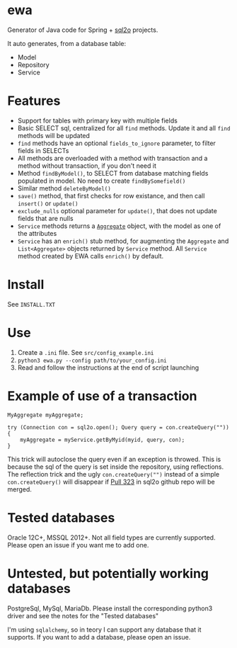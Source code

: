  # ewa
Generator of Java code for Spring + [sql2o](https://www.sql2o.org/) projects.

It auto generates, from a database table:
- Model
- Repository
- Service

# Features
- Support for tables with primary key with multiple fields
- Basic SELECT sql, centralized for all `find` methods. Update it and all `find` methods will be updated
- `find` methods have an optional `fields_to_ignore` parameter, to filter fields in SELECTs
- All methods are overloaded with a method with transaction and a method without transaction, if you don't need it
- Method `findByModel()`, to SELECT from database matching fields populated in model. No need to create `findBySomefield()`
- Similar method `deleteByModel()` 
- `save()` method, that first checks for row existance, and then call `insert()` or `update()`
- `exclude_nulls` optional parameter for `update()`, that does not update fields that are nulls
- `Service` methods returns a [`Aggregate`](https://en.wikipedia.org/wiki/Domain-driven_design#Building_blocks) object, with the model as one of the attributes
- `Service` has an `enrich()` stub method, for augmenting the `Aggregate` and `List<Aggregate>` objects returned by `Service` method. All `Service` method created by EWA calls `enrich()` by default.

# Install
See `INSTALL.TXT`

# Use
1. Create a `.ini` file. See `src/config_example.ini`
2. `python3 ewa.py --config path/to/your_config.ini`
3. Read and follow the instructions at the end of script launching

# Example of use of a transaction

```
MyAggregate myAggregate;

try (Connection con = sql2o.open(); Query query = con.createQuery("")) {
    myAggregate = myService.getByMyid(myid, query, con);
}
```

This trick will autoclose the query even if an exception is throwed. This is because the sql of the query is set inside the repository, using reflections. The reflection trick and the ugly `con.createQuery("")` instead of a simple `con.createQuery()` will disappear if [Pull 323](https://github.com/aaberg/sql2o/pull/323) in sql2o github repo will be merged.

# Tested databases
Oracle 12C+, MSSQL 2012+. Not all field types are currently supported. Please open an issue if you want me to add one.

# Untested, but potentially working databases
PostgreSql, MySql, MariaDb. Please install the corresponding python3 driver and see the notes for the "Tested databases"

I'm using `sqlalchemy`, so in teory I can support any database that it supports. If you want to add a database, please open an issue.
